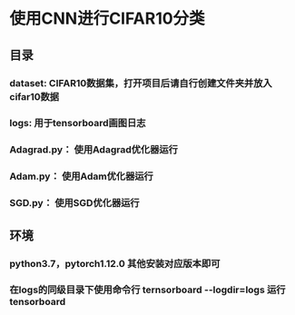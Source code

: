 # 使用CNN进行CIFAR10分类


## 目录

### dataset:  CIFAR10数据集，打开项目后请自行创建文件夹并放入cifar10数据
### logs:    用于tensorboard画图日志
### Adagrad.py：  使用Adagrad优化器运行
### Adam.py：  使用Adam优化器运行
### SGD.py：  使用SGD优化器运行
## 环境
### python3.7，pytorch1.12.0 其他安装对应版本即可
### 在logs的同级目录下使用命令行  ternsorboard --logdir=logs   运行tensorboard
